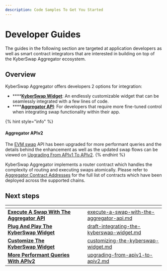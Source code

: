 ```yaml
---
description: Code Samples To Get You Started
---
```


# Developer Guides

The guides in the following section are targeted at application developers as well as smart contract integrators that are interested in building on top of the KyberSwap Aggregator ecosystem.

## Overview

KyberSwap Aggregator offers developers 2 options for integration:

* ****[**KyberSwap Widget**](../../kyberswap-widget/): An endlessly customizable widget that can be seamlessly integrated with a few lines of code.
* ****[**Aggregator API**](../aggregator-api-specification/): For developers that require more fine-tuned control when integrating swap functionality within their app.&#x20;

{% hint style="info" %}
#### Aggregator APIv2

The [EVM swap](../aggregator-api-specification/evm-swaps.md) API has been upgraded for more performant queries and the details behind the enhancement as well as the updated swap flows can be viewed on [Upgrading From APIv1 To APIv2](upgrading-from-apiv1-to-apiv2.md).
{% endhint %}

KyberSwap Aggregator implements a router contract which handles the complexity of routing and executing swaps atomically. Please refer to [Aggregator Contract Addresses](../contracts/aggregator-contract-addresses.md) for the full list of contracts which have been deployed across the supported chains.

## Next steps

<table data-card-size="large" data-view="cards"><thead><tr><th></th><th data-hidden></th><th data-hidden></th><th data-hidden data-card-target data-type="content-ref"></th></tr></thead><tbody><tr><td><strong></strong><a href="execute-a-swap-with-the-aggregator-api.md"><strong>Execute A Swap With The Aggregator API</strong></a><strong></strong></td><td></td><td></td><td><a href="execute-a-swap-with-the-aggregator-api.md">execute-a-swap-with-the-aggregator-api.md</a></td></tr><tr><td><strong></strong><a href="../../kyberswap-widget/developer-guides/draft-integrating-the-kyberswap-widget.md"><strong>Plug And Play The KyberSwap Widget</strong></a><strong></strong></td><td></td><td></td><td><a href="../../kyberswap-widget/developer-guides/draft-integrating-the-kyberswap-widget.md">draft-integrating-the-kyberswap-widget.md</a></td></tr><tr><td><strong></strong><a href="../../kyberswap-widget/developer-guides/customizing-the-kyberswap-widget.md"><strong>Customize The KyberSwap Widget</strong></a><strong></strong></td><td></td><td></td><td><a href="../../kyberswap-widget/developer-guides/customizing-the-kyberswap-widget.md">customizing-the-kyberswap-widget.md</a></td></tr><tr><td><strong></strong><a href="upgrading-from-apiv1-to-apiv2.md"><strong>More Performant Queries With APIv2</strong></a><strong></strong></td><td></td><td></td><td><a href="upgrading-from-apiv1-to-apiv2.md">upgrading-from-apiv1-to-apiv2.md</a></td></tr></tbody></table>
